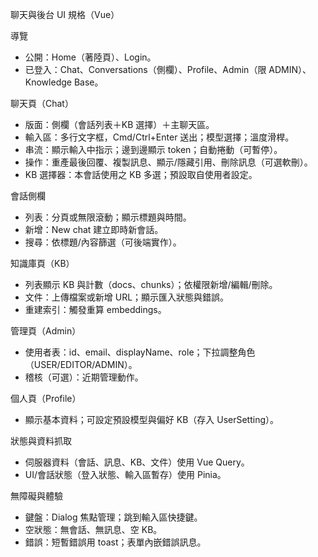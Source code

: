 聊天與後台 UI 規格（Vue）

導覽
- 公開：Home（著陸頁）、Login。
- 已登入：Chat、Conversations（側欄）、Profile、Admin（限 ADMIN）、Knowledge Base。

聊天頁（Chat）
- 版面：側欄（會話列表＋KB 選擇）＋主聊天區。
- 輸入區：多行文字框，Cmd/Ctrl+Enter 送出；模型選擇；溫度滑桿。
- 串流：顯示輸入中指示；邊到邊顯示 token；自動捲動（可暫停）。
- 操作：重產最後回覆、複製訊息、顯示/隱藏引用、刪除訊息（可選軟刪）。
- KB 選擇器：本會話使用之 KB 多選；預設取自使用者設定。

會話側欄
- 列表：分頁或無限滾動；顯示標題與時間。
- 新增：New chat 建立即時新會話。
- 搜尋：依標題/內容篩選（可後端實作）。

知識庫頁（KB）
- 列表顯示 KB 與計數（docs、chunks）；依權限新增/編輯/刪除。
- 文件：上傳檔案或新增 URL；顯示匯入狀態與錯誤。
- 重建索引：觸發重算 embeddings。

管理頁（Admin）
- 使用者表：id、email、displayName、role；下拉調整角色（USER/EDITOR/ADMIN）。
- 稽核（可選）：近期管理動作。

個人頁（Profile）
- 顯示基本資料；可設定預設模型與偏好 KB（存入 UserSetting）。

狀態與資料抓取
- 伺服器資料（會話、訊息、KB、文件）使用 Vue Query。
- UI/會話狀態（登入狀態、輸入區暫存）使用 Pinia。

無障礙與體驗
- 鍵盤：Dialog 焦點管理；跳到輸入區快捷鍵。
- 空狀態：無會話、無訊息、空 KB。
- 錯誤：短暫錯誤用 toast；表單內嵌錯誤訊息。

